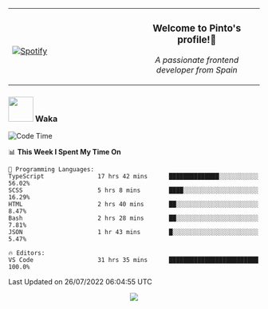 <table width="100%" align="center"> 
  <tr>
  <td width="50%">
      
&nbsp; <br> [![Spotify](https://novatorem-zeta-rust.vercel.app/api/spotify)](https://open.spotify.com/user/novatorem-zeta-rust)

  </td>
  <td width="50%">
    <h3 align="center">Welcome to Pinto's profile!👋</h3>
    <p align="center"><em>A passionate frontend developer from Spain</em></p>
  </td>
  </table>

### <img src="https://media.giphy.com/media/VgCDAzcKvsR6OM0uWg/giphy.gif" width="50"> Waka

  <!--START_SECTION:waka-->
![Code Time](http://img.shields.io/badge/Code%20Time-700%20hrs%2035%20mins-blue)

📊 **This Week I Spent My Time On** 

```text
💬 Programming Languages: 
TypeScript               17 hrs 42 mins      ██████████████░░░░░░░░░░░   56.02% 
SCSS                     5 hrs 8 mins        ████░░░░░░░░░░░░░░░░░░░░░   16.29% 
HTML                     2 hrs 40 mins       ██░░░░░░░░░░░░░░░░░░░░░░░   8.47% 
Bash                     2 hrs 28 mins       ██░░░░░░░░░░░░░░░░░░░░░░░   7.81% 
JSON                     1 hr 43 mins        █░░░░░░░░░░░░░░░░░░░░░░░░   5.47%

🔥 Editors: 
VS Code                  31 hrs 35 mins      █████████████████████████   100.0%

```


 Last Updated on 26/07/2022 06:04:55 UTC
<!--END_SECTION:waka-->

<div align="center">
<img src="https://github-readme-stats-gilt-tau.vercel.app/api/top-langs/?username=pinto-hub&layout=compact&theme=dracula" />
</div>
